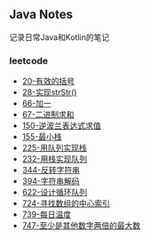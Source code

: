 ## Java Notes
记录日常Java和Kotlin的笔记

### leetcode
* [20-有效的括号](md/leetcode/20-有效的括号.md)
* [28-实现strStr()](md/leetcode/28-实现strStr().md)
* [66-加一](md/leetcode/66-加一.md)
* [67-二进制求和](md/leetcode/67-二进制求和.md)
* [150-逆波兰表达式求值](md/leetcode/150-逆波兰表达式求值.md)
* [155-最小栈](md/leetcode/155-最小栈.md)
* [225-用队列实现栈](md/leetcode/225-用队列实现栈.md)
* [232-用栈实现队列](md/leetcode/232-用栈实现队列.md)
* [344-反转字符串](md/leetcode/344-反转字符串.md)
* [394-字符串解码](md/leetcode/394-字符串解码.md)
* [622-设计循环队列](md/leetcode/622-设计循环队列.md)
* [724-寻找数组的中心索引](md/leetcode/724-寻找数组的中心索引.md)
* [739-每日温度](md/leetcode/739-每日温度.md)
* [747-至少是其他数字两倍的最大数](md/leetcode/747-至少是其他数字两倍的最大数.md)